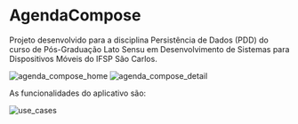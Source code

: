 # AgendaCompose
Projeto desenvolvido para a disciplina Persistência de Dados (PDD) do curso de Pós-Graduação Lato Sensu em Desenvolvimento de Sistemas para Dispositivos Móveis do IFSP São Carlos.


![agenda_compose_home](https://github.com/user-attachments/assets/ba266114-91f5-44fa-9659-2edf5c848e88)
![agenda_compose_detail](https://github.com/user-attachments/assets/58fb7b72-f200-4402-925c-64424ca76945)

As funcionalidades do aplicativo são:

![use_cases](https://github.com/user-attachments/assets/d8d44de9-afc5-4065-8c9c-d772b0626935)
